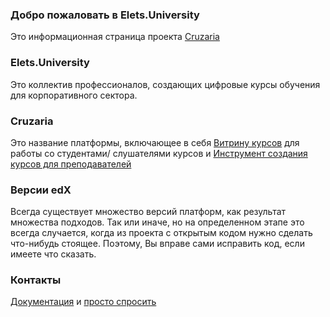 ### Добро пожаловать в Elets.University
Это информационная страница проекта [Cruzaria](https://cruzaria.github.com/)

### Elets.University
Это коллектив профессионалов, создающих цифровые курсы обучения для корпоративного сектора.

### Cruzaria
Это название платформы, включающее в себя [Витрину курсов](http://54.202.22.177/) для работы со студентами/ слушателями курсов и [Инструмент создания курсов для преподавателей](http://54.202.22.177:18010)

### Версии edX
Всегда существует множество версий платформ, как результат множества подходов. Так или иначе, но на определенном этапе это всегда случается, когда из проекта с открытым кодом нужно сделать что-нибудь стоящее. Поэтому, Вы вправе сами исправить код, если имеете что сказать.

### Контакты
  [Документация](https://cruzaria.github.com/) и [просто спросить](https://https://github.com/VladimirAndropov)

  
